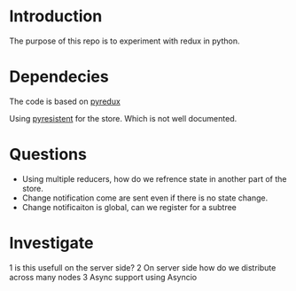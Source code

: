 # Introduction

The purpose of this repo is to experiment with redux in python.


# Dependecies

The code is based on [pyredux](https://github.com/peterpeter5/pyredux)

Using [pyresistent](https://github.com/tobgu/pyrsistent/) for the store. Which is not well documented.

# Questions

- Using multiple reducers, how do we refrence state in another part of the store.
- Change notification come are sent even if there is no state change.
- Change notificaiton is global, can we register for a subtree

# Investigate

1 is this usefull on the server side?
2 On server side how do we distribute across many nodes
3 Async support using Asyncio

